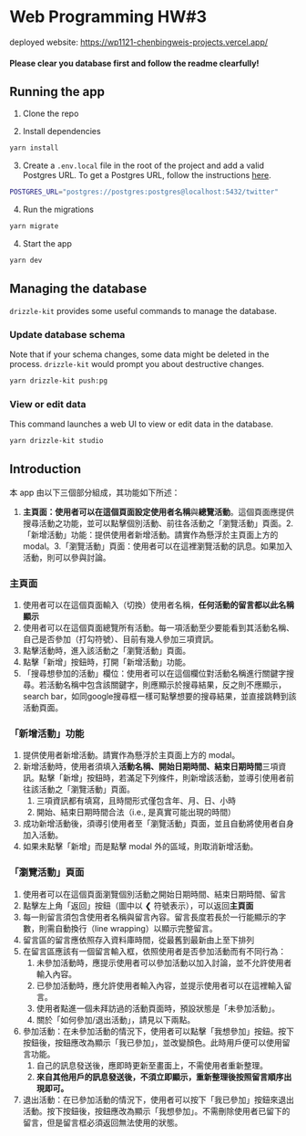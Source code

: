 # Web Programming HW#3

deployed website: https://wp1121-chenbingweis-projects.vercel.app/

#### **Please clear you database first and follow the readme clearfully!**

## Running the app

1. Clone the repo

2. Install dependencies

```bash
yarn install
```

3. Create a `.env.local` file in the root of the project and add a valid Postgres URL. To get a Postgres URL, follow the instructions [here](https://ric2k1.notion.site/Free-postgresql-tutorial-f99605d5c5104acc99b9edf9ab649199?pvs=4).

```bash
POSTGRES_URL="postgres://postgres:postgres@localhost:5432/twitter"
```

4. Run the migrations

```bash
yarn migrate
```

4. Start the app

```bash
yarn dev
```

## Managing the database

`drizzle-kit` provides some useful commands to manage the database.

### Update database schema

Note that if your schema changes, some data might be deleted in the process. `drizzle-kit` would prompt you about destructive changes.

```bash
yarn drizzle-kit push:pg
```

### View or edit data

This command launches a web UI to view or edit data in the database.

```bash
yarn drizzle-kit studio
```

## Introduction

本 app 由以下三個部分組成，其功能如下所述：

1. **主頁面：**使用者可以在這個頁面**設定使用者名稱**與**總覽活動**。這個頁面應提供搜尋活動之功能，並可以點擊個別活動、前往各活動之「瀏覽活動」頁面。2.「新增活動」功能：提供使用者新增活動。請實作為懸浮於主頁面上方的 modal。3.「瀏覽活動」頁面：使用者可以在這裡瀏覽活動的訊息。如果加入活動，則可以參與討論。

### 主頁面

1. 使用者可以在這個頁面輸入（切換）使用者名稱，**任何活動的留言都以此名稱顯示**
2. 使用者可以在這個頁面總覽所有活動。每一項活動至少要能看到其活動名稱、自己是否參加（打勾符號）、目前有幾人參加三項資訊。
3. 點擊活動時，進入該活動之「瀏覽活動」頁面。
4. 點擊「新增」按鈕時，打開「新增活動」功能。
5. 「搜尋想參加的活動」欄位：使用者可以在這個欄位對活動名稱進行關鍵字搜尋。若活動名稱中包含該關鍵字，則應顯示於搜尋結果，反之則不應顯示，search bar，如同google搜尋框一樣可點擊想要的搜尋結果，並直接跳轉到該活動頁面。

### 「新增活動」功能

1. 提供使用者新增活動。請實作為懸浮於主頁面上方的 modal。
2. 新增活動時，使用者須填入**活動名稱、開始日期時間、結束日期時間**三項資訊。點擊「新增」按鈕時，若滿足下列條件，則新增該活動，並導引使用者前往該活動之「瀏覽活動」頁面。
   1. 三項資訊都有填寫，且時間形式僅包含年、月、日、小時
   2. 開始、結束日期時間合法（i.e., 是真實可能出現的時間）
3. 成功新增活動後，須導引使用者至「瀏覽活動」頁面，並且自動將使用者自身加入活動。
4. 如果未點擊「新增」而是點擊 modal 外的區域，則取消新增活動。

### 「瀏覽活動」頁面

1. 使用者可以在這個頁面瀏覽個別活動之開始日期時間、結束日期時間、留言
2. 點擊左上角「返回」按鈕（圖中以 ❮ 符號表示），可以返回**主頁面**
3. 每一則留言須包含使用者名稱與留言內容。留言長度若長於一行能顯示的字數，則需自動換行（line wrapping）以顯示完整留言。
4. 留言區的留言應依照存入資料庫時間，從最舊到最新由上至下排列
5. 在留言區應該有一個留言輸入框，依照使用者是否參加活動而有不同行為：
   1. 未參加活動時，應提示使用者可以參加活動以加入討論，並不允許使用者輸入內容。
   2. 已參加活動時，應允許使用者輸入內容，並提示使用者可以在這裡輸入留言。
   3. 使用者點進一個未拜訪過的活動頁面時，預設狀態是「未參加活動」。
   4. 關於「如何參加/退出活動」，請見以下兩點。
6. 參加活動：在未參加活動的情況下，使用者可以點擊「我想參加」按鈕。按下按鈕後，按鈕應改為顯示「我已參加」，並改變顏色。此時用戶便可以使用留言功能。
   1. 自己的訊息發送後，應即時更新至畫面上，不需使用者重新整理。
   2. **來自其他用戶的訊息發送後，不須立即顯示，重新整理後按照留言順序出現即可。**
7. 退出活動：在已參加活動的情況下，使用者可以按下「我已參加」按鈕來退出活動。按下按鈕後，按鈕應改為顯示「我想參加」。不需刪除使用者已留下的留言，但是留言框必須返回無法使用的狀態。